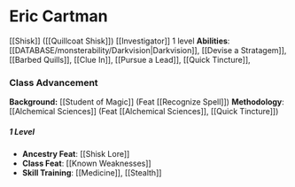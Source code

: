 # Eric Cartman
[[Shisk]] ([[Quillcoat Shisk]]) [[Investigator]] 1 level
**Abilities**: [[DATABASE/monsterability/Darkvision|Darkvision]], [[Devise a Stratagem]], [[Barbed Quills]], [[Clue In]], [[Pursue a Lead]], [[Quick Tincture]], 
### Class Advancement
**Background:** [[Student of Magic]] (Feat [[Recognize Spell]])
**Methodology**: [[Alchemical Sciences]] (Feat [[Alchemical Sciences]], [[Quick Tincture]])
##### 1 Level
- **Ancestry Feat**: [[Shisk Lore]]
- **Class Feat**: [[Known Weaknesses]]
- **Skill Training**: [[Medicine]], [[Stealth]]

